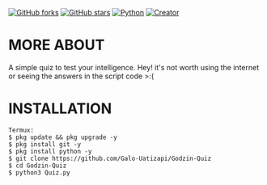 [![GitHub forks](https://img.shields.io/github/forks/Galo-Uatizapi/Godzin-Quiz.svg)](https://github.com/Galo-Uatizapi/Godzin-Quiz/network/members)
[![GitHub stars](https://img.shields.io/github/stars/Galo-Uatizapi/Godzin-Quiz.svg)](https://github.com/Galo-Uatizapi/Godzin-Quiz/stargazers)
[![Python](https://img.shields.io/badge/Language-Python%20-green.svg)](https://www.python.org)
[![Creator](https://img.shields.io/badge/Creator-Kaio%20-red.svg)](https://github.com/Galo-Uatizap)

# MORE ABOUT
A simple quiz to test your intelligence. Hey! it's not worth using the internet or seeing the answers in the script code >:(
# INSTALLATION
```
Termux:
$ pkg update && pkg upgrade -y
$ pkg install git -y
$ pkg install python -y
$ git clone https://github.com/Galo-Uatizapi/Godzin-Quiz
$ cd Godzin-Quiz
$ python3 Quiz.py
```
